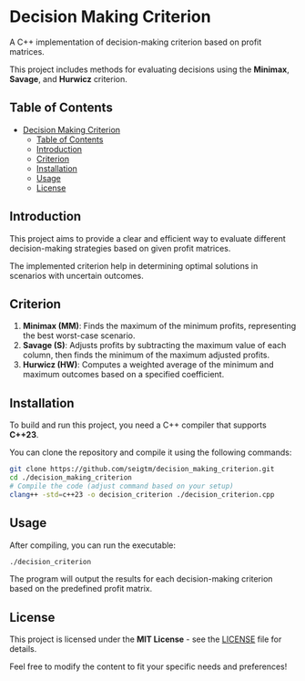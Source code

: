 # Decision Making Criterion

A C++ implementation of decision-making criterion based on profit matrices.

This project includes methods for evaluating decisions using the **Minimax**, **Savage**, and **Hurwicz** criterion.

## Table of Contents

- [Decision Making Criterion](#decision-making-criterion)
  - [Table of Contents](#table-of-contents)
  - [Introduction](#introduction)
  - [Criterion](#criterion)
  - [Installation](#installation)
  - [Usage](#usage)
  - [License](#license)

## Introduction

This project aims to provide a clear and efficient way to evaluate different decision-making strategies based on given profit matrices.

The implemented criterion help in determining optimal solutions in scenarios with uncertain outcomes.

## Criterion

1. **Minimax (MM)**: Finds the maximum of the minimum profits, representing the best worst-case scenario.
2. **Savage (S)**: Adjusts profits by subtracting the maximum value of each column, then finds the minimum of the maximum adjusted profits.
3. **Hurwicz (HW)**: Computes a weighted average of the minimum and maximum outcomes based on a specified coefficient.

## Installation

To build and run this project, you need a C++ compiler that supports **C++23**.

You can clone the repository and compile it using the following commands:

```bash
git clone https://github.com/seigtm/decision_making_criterion.git
cd ./decision_making_criterion
# Compile the code (adjust command based on your setup)
clang++ -std=c++23 -o decision_criterion ./decision_criterion.cpp
```

## Usage

After compiling, you can run the executable:

```bash
./decision_criterion
```

The program will output the results for each decision-making criterion based on the predefined profit matrix.

## License

This project is licensed under the **MIT License** - see the [LICENSE](https://github.com/seigtm/decision_making_criterion/tree/main/LICENSE) file for details.

Feel free to modify the content to fit your specific needs and preferences!
